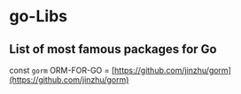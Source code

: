 # go-Libs
List of most famous packages for Go                                                                                             
 -------------------------------------------------------------
 


 const     `gorm`   ORM-FOR-GO  =   [https://github.com/jinzhu/gorm](https://github.com/jinzhu/gorm) 
